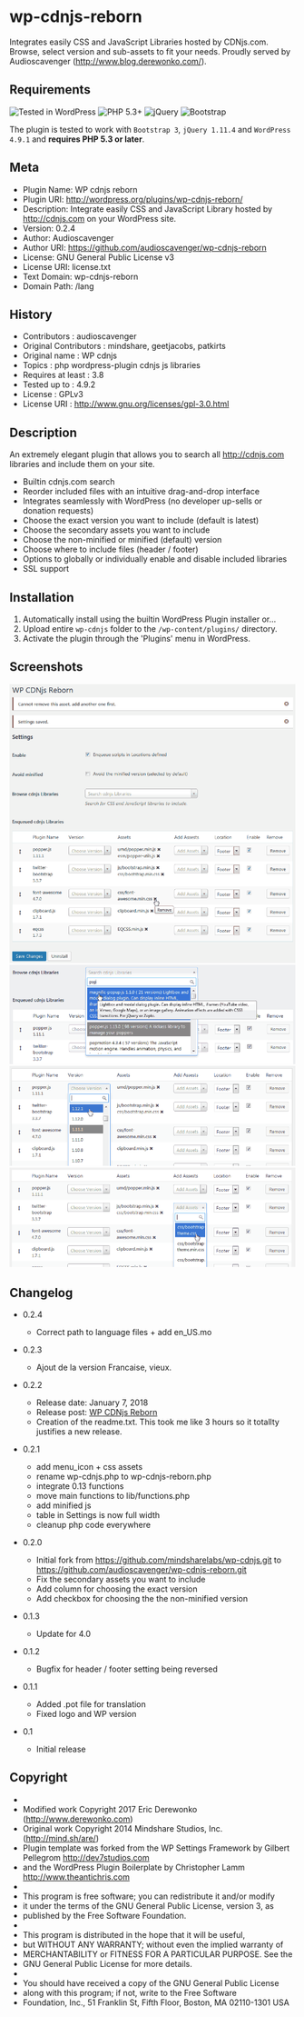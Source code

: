 wp-cdnjs-reborn
===============

Integrates easily CSS and JavaScript Libraries hosted by CDNjs.com. Browse, select version and sub-assets to fit your needs.
Proudly served by Audioscavenger (http://www.blog.derewonko.com/).

Requirements
------------
![Tested in WordPress](https://img.shields.io/wordpress/v/akismet.svg) ![PHP 5.3+](https://img.shields.io/badge/PHP-5.3%2B-blue.svg) ![jQuery](https://img.shields.io/badge/jQuery-1.11.4-ff69b4.svg) ![Bootstrap](https://img.shields.io/badge/Bootstrap-3.3.x-6f5499.svg)

The plugin is tested to work with ```Bootstrap 3```, ```jQuery 1.11.4``` and ```WordPress 4.9.1``` and **requires PHP 5.3 or later**.

Meta
----
 * Plugin Name: WP cdnjs reborn
 * Plugin URI: http://wordpress.org/plugins/wp-cdnjs-reborn/
 * Description: Integrate easily CSS and JavaScript Library hosted by http://cdnjs.com on your WordPress site.
 * Version: 0.2.4
 * Author: Audioscavenger
 * Author URI: https://github.com/audioscavenger/wp-cdnjs-reborn
 * License: GNU General Public License v3
 * License URI: license.txt
 * Text Domain: wp-cdnjs-reborn
 * Domain Path: /lang

History
-------
* Contributors          : audioscavenger
* Original Contributors : mindshare, geetjacobs, patkirts
* Original name         : WP cdnjs
* Topics                : php wordpress-plugin cdnjs js libraries 
* Requires at least     : 3.8
* Tested up to          : 4.9.2
* License               : GPLv3
* License URI           : http://www.gnu.org/licenses/gpl-3.0.html

Description
-----------
An extremely elegant plugin that allows you to search all http://cdnjs.com libraries and include them on your site.

* Builtin cdnjs.com search
* Reorder included files with an intuitive drag-and-drop interface
* Integrates seamlessly with WordPress (no developer up-sells or donation requests)
* Choose the exact version you want to include (default is latest)
* Choose the secondary assets you want to include
* Choose the non-minified or minified (default) version
* Choose where to include files (header / footer)
* Options to globally or individually enable and disable included libraries
* SSL support

Installation
------------
1. Automatically install using the builtin WordPress Plugin installer
or...
1. Upload entire `wp-cdnjs` folder to the `/wp-content/plugins/` directory.
2. Activate the plugin through the 'Plugins' menu in WordPress.

Screenshots
-----------
![Settings](https://github.com/audioscavenger/wp-cdnjs-reborn/blob/master/screenshot-1.png)
![Browse Libraries](https://github.com/audioscavenger/wp-cdnjs-reborn/blob/master/screenshot-2.png)
![Change Version](https://github.com/audioscavenger/wp-cdnjs-reborn/blob/master/screenshot-3.png)
![Add Assets](https://github.com/audioscavenger/wp-cdnjs-reborn/blob/master/screenshot-4.png)

Changelog
---------
* 0.2.4
  * Correct path to language files + add en_US.mo

* 0.2.3
  * Ajout de la version Francaise, vieux.

* 0.2.2
  * Release date: January 7, 2018
  * Release post: [WP CDNjs Reborn](https://wp.me/p9sB0t-7Y)
  * Creation of the readme.txt. This took me like 3 hours so it totallty justifies a new release.

* 0.2.1
  * add menu_icon + css assets
  * rename wp-cdnjs.php to wp-cdnjs-reborn.php
  * integrate 0.13 functions
  * move main functions to lib/functions.php
  * add minified js
  * table in Settings is now full width
  * cleanup php code everywhere

* 0.2.0
  * Initial fork from https://github.com/mindsharelabs/wp-cdnjs.git to https://github.com/audioscavenger/wp-cdnjs-reborn.git
  * Fix the secondary assets you want to include
  * Add column for choosing the exact version
  * Add checkbox for choosing the the non-minified version

* 0.1.3
  * Update for 4.0

* 0.1.2
  * Bugfix for header / footer setting being reversed

* 0.1.1
  * Added .pot file for translation
  * Fixed logo and WP version

* 0.1
  * Initial release


Copyright
---------
 * 
 * Modified work Copyright 2017 Eric Derewonko (http://www.derewonko.com)
 * Original work Copyright 2014 Mindshare Studios, Inc. (http://mind.sh/are/)
 * Plugin template was forked from the WP Settings Framework by Gilbert Pellegrom http://dev7studios.com
 * and the WordPress Plugin Boilerplate by Christopher Lamm http://www.theantichris.com
 *
 * This program is free software; you can redistribute it and/or modify
 * it under the terms of the GNU General Public License, version 3, as
 * published by the Free Software Foundation.
 *
 * This program is distributed in the hope that it will be useful,
 * but WITHOUT ANY WARRANTY; without even the implied warranty of
 * MERCHANTABILITY or FITNESS FOR A PARTICULAR PURPOSE.  See the
 * GNU General Public License for more details.
 *
 * You should have received a copy of the GNU General Public License
 * along with this program; if not, write to the Free Software
 * Foundation, Inc., 51 Franklin St, Fifth Floor, Boston, MA  02110-1301  USA
